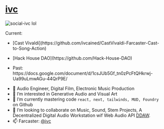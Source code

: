 # [ivc](https://www.ivc.lol)
![social-ivc lol](https://github.com/ivcained/ivcained/assets/86070833/e8b1cf0a-fb7a-44ff-ab3d-c45347fd03e9)

Current: 
* <p> [Cast Vivaldi](https://github.com/ivcained/CastVivaldi-Farcaster-Cast-to-Song-Action)</p>
* <p> [Hack House DAO](https://github.com/Hack-House-DAO)</p>
* <p> Past: https://docs.google.com/document/d/1csJUb5Gf_tn0zPcFtQHkrwj-Ua99uLmwAGu-44QrP9E/ </p>

- 👋 Audio Engineer, Digital Film, Electronic Music Production
- 👀 I’m interested in Generative Audio and Visual Art
- 🌱 I’m currently mastering code `react, next, tailwinds, MUD, Foundry` on Github
- 💞️ I’m looking to collaborate on Music, Sound, Stem Projects, A Decentralized Digital Audio Workstation wif Web Audio API [DDAW](https://ddaw.xyz).
- 📫 Farcaster: [@ivc](https://warpcast.com/ivc)


<!---
ivcained/ivcained is a ✨ special ✨ repository because its `README.md` (this file) appears on your GitHub profile.
You can click the Preview link to take a look at your changes.
--->
